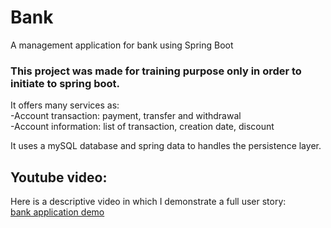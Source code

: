 # Bank
A management application for bank using Spring Boot

### This project was made for training purpose only in order to initiate to spring boot.
It offers many services as:  
-Account transaction: payment, transfer and withdrawal   
-Account information: list of transaction, creation date, discount

It uses a mySQL database and spring data to handles the persistence layer.

## Youtube video:    
Here is a descriptive video in which I demonstrate a full user story:  
[bank application demo](https://www.youtube.com/watch?v=BEwuD-i_JNg&t=22s)

